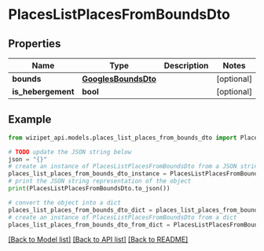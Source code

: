 # PlacesListPlacesFromBoundsDto


## Properties

Name | Type | Description | Notes
------------ | ------------- | ------------- | -------------
**bounds** | [**GooglesBoundsDto**](GooglesBoundsDto.md) |  | [optional] 
**is_hebergement** | **bool** |  | [optional] 

## Example

```python
from wizipet_api.models.places_list_places_from_bounds_dto import PlacesListPlacesFromBoundsDto

# TODO update the JSON string below
json = "{}"
# create an instance of PlacesListPlacesFromBoundsDto from a JSON string
places_list_places_from_bounds_dto_instance = PlacesListPlacesFromBoundsDto.from_json(json)
# print the JSON string representation of the object
print(PlacesListPlacesFromBoundsDto.to_json())

# convert the object into a dict
places_list_places_from_bounds_dto_dict = places_list_places_from_bounds_dto_instance.to_dict()
# create an instance of PlacesListPlacesFromBoundsDto from a dict
places_list_places_from_bounds_dto_from_dict = PlacesListPlacesFromBoundsDto.from_dict(places_list_places_from_bounds_dto_dict)
```
[[Back to Model list]](../README.md#documentation-for-models) [[Back to API list]](../README.md#documentation-for-api-endpoints) [[Back to README]](../README.md)


